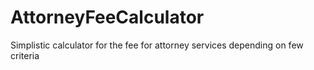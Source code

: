 AttorneyFeeCalculator
=====================

Simplistic calculator for the fee for attorney services depending on few criteria
